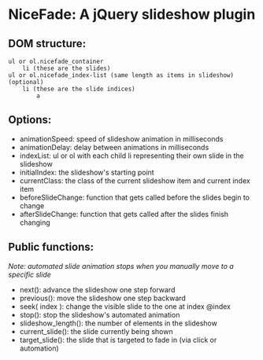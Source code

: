 NiceFade: A jQuery slideshow plugin
===================================

DOM structure:
-------------------------------

```
ul or ol.nicefade_container
	li (these are the slides)
ul or ol.nicefade_index-list (same length as items in slideshow) (optional)
	li (these are the slide indices)
		a
```
			
Options:
-------------------------------
* animationSpeed: speed of slideshow animation in milliseconds
* animationDelay: delay between animations in milliseconds
* indexList: ul or ol with each child li representing their own slide in the slideshow
* initialIndex: the slideshow's starting point
* currentClass: the class of the current slideshow item and current index item
* beforeSlideChange: function that gets called before the slides begin to change
* afterSlideChange: function that gets called after the slides finish changing


Public functions:
-------------------------------

_Note: automated slide animation stops when you manually move to a specific slide_

* next(): advance the slideshow one step forward
* previous(): move the slideshow one step backward
* seek( index ): change the visible slide to the one at index @index
* stop(): stop the slideshow's automated animation
* slideshow_length(): the number of elements in the slideshow
* current_slide(): the slide currently being shown
* target_slide(): the slide that is targeted to fade in (via click or automation)
